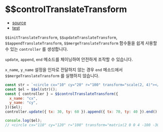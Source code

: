 # \$\$controlTranslateTransform

- [source](./controlTranslateTransform.index.js)
- [test](./controlTranslateTransform.spec.js)

`$$initTranslateTransform`, `$$updateTranslateTransform`, `$$appendTranslateTransform`, `$$mergeTranslateTransform` 함수들을
쉽게 사용할 수 있는 `controller` 를 생성합니다.

`update`, `append`, `end` 메소드를 체이닝하여 안전하게 조작할 수 있습니다.

`x_name`, `y_name` 설정을 인자로 전달하지 않는 경우 `end` 메소드에서 `$$mergeTranslateTransform` 를 실행하지 않습니다.

```javascript
const str = `<circle cx="10" cy="20" r="100" transform="scale(2, 4)"></circle>`;
const $el = $$el(str)();
const { controller } = $$controlTranslateTransform({
  x_name: "cx",
  y_name: "cy",
})($el);
controller.update({ tx: 30, ty: 60 }).append({ tx: 70, ty: 40 }).end();

console.log($el);
// <circle cx="110" cy="120" r="100" transform="matrix(2 0 0 4 -100 -300)"></circle>
```
